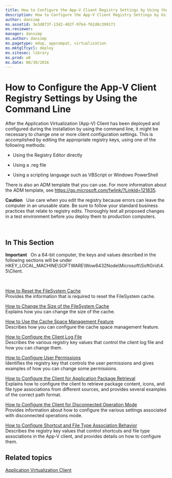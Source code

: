 ```yaml
---
title: How to Configure the App-V Client Registry Settings by Using the Command Line
description: How to Configure the App-V Client Registry Settings by Using the Command Line
author: dansimp
ms.assetid: 3e3d873f-13d2-402f-97b4-f62d0c399171
ms.reviewer: 
manager: dansimp
ms.author: dansimp
ms.pagetype: mdop, appcompat, virtualization
ms.mktglfcycl: deploy
ms.sitesec: library
ms.prod: w8
ms.date: 08/30/2016
---
```



# How to Configure the App-V Client Registry Settings by Using the Command Line


After the Application Virtualization (App-V) Client has been deployed and configured during the installation by using the command line, it might be necessary to change one or more client configuration settings. This is accomplished by editing the appropriate registry keys, using one of the following methods:

-   Using the Registry Editor directly

-   Using a .reg file

-   Using a scripting language such as VBScript or Windows PowerShell

There is also an ADM template that you can use. For more information about the ADM template, see <https://go.microsoft.com/fwlink/?LinkId=121835>.

**Caution**  
Use care when you edit the registry because errors can leave the computer in an unusable state. Be sure to follow your standard business practices that relate to registry edits. Thoroughly test all proposed changes in a test environment before you deploy them to production computers.

 

## In This Section


**Important**  
On a 64-bit computer, the keys and values described in the following sections will be under HKEY\_LOCAL\_MACHINE\\SOFTWARE\\Wow6432Node\\Microsoft\\SoftGrid\\4.5\\Client.

 

<a href="" id="how-to-reset-the-filesystem-cache"></a>[How to Reset the FileSystem Cache](how-to-reset-the-filesystem-cache.md)  
Provides the information that is required to reset the FileSystem cache.

<a href="" id="how-to-change-the-size-of-the-filesystem-cache"></a>[How to Change the Size of the FileSystem Cache](how-to-change-the-size-of-the-filesystem-cache.md)  
Explains how you can change the size of the cache.

<a href="" id="how-to-use-the-cache-space-management-feature"></a>[How to Use the Cache Space Management Feature](how-to-use-the-cache-space-management-feature.md)  
Describes how you can configure the cache space management feature.

<a href="" id="how-to-configure-the-client-log-file"></a>[How to Configure the Client Log File](how-to-configure-the-client-log-file.md)  
Describes the various registry key values that control the client log file and how you can change them.

<a href="" id="how-to-configure-user-permissions"></a>[How to Configure User Permissions](how-to-configure-user-permissions.md)  
Identifies the registry key that controls the user permissions and gives examples of how you can change some permissions.

<a href="" id="how-to-configure-the-client-for-application-package-retrieval"></a>[How to Configure the Client for Application Package Retrieval](how-to-configure-the-client-for-application-package-retrieval.md)  
Explains how to configure the client to retrieve package content, icons, and file type associations from different sources, and provides several examples of the correct path format.

<a href="" id="how-to-configure-the-client-for-disconnected-operation-mode"></a>[How to Configure the Client for Disconnected Operation Mode](how-to-configure-the-client-for-disconnected-operation-mode.md)  
Provides information about how to configure the various settings associated with disconnected operations mode.

<a href="" id="how-to-configure-shortcut-and-file-type-association-behavior"></a>[How to Configure Shortcut and File Type Association Behavior](how-to-configure-shortcut-and-file-type-association-behavior-46-only.md)  
Describes the registry key values that control shortcuts and file type associations in the App-V client, and provides details on how to configure them.

## Related topics


[Application Virtualization Client](application-virtualization-client.md)

 

 





